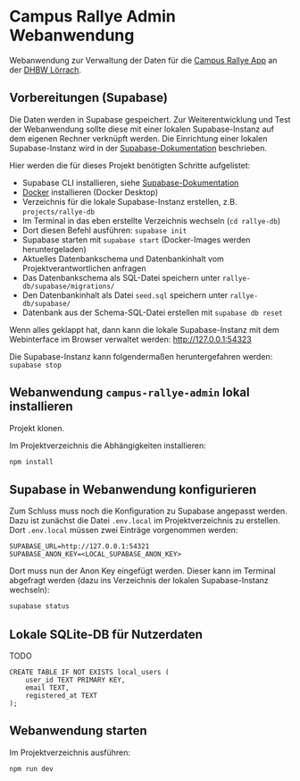 # Campus Rallye Admin Webanwendung

Webanwendung zur Verwaltung der Daten für die
[Campus Rallye App](https://github.com/DHBWLoerrach/CampusRallyeApp)
an der [DHBW Lörrach](https://www.dhbw-loerrach.de).

## Vorbereitungen (Supabase)

Die Daten werden in Supabase gespeichert. Zur Weiterentwicklung und
Test der Webanwendung sollte diese mit einer lokalen Supabase-Instanz
auf dem eigenen Rechner verknüpft werden. Die Einrichtung einer lokalen
Supabase-Instanz wird in der
[Supabase-Dokumentation](https://supabase.com/docs/guides/local-development/cli/getting-started) beschrieben.

Hier werden die für dieses Projekt benötigten Schritte aufgelistet:

- Supabase CLI installieren, siehe [Supabase-Dokumentation](https://supabase.com/docs/guides/local-development/cli/getting-started)
- [Docker](https://www.docker.com) installieren (Docker Desktop)
- Verzeichnis für die lokale Supabase-Instanz erstellen, z.B. `projects/rallye-db`
- Im Terminal in das eben erstellte Verzeichnis wechseln (`cd rallye-db`)
- Dort diesen Befehl ausführen: `supabase init`
- Supabase starten mit `supabase start` (Docker-Images werden heruntergeladen)
- Aktuelles Datenbankschema und Datenbankinhalt vom Projektverantwortlichen anfragen
- Das Datenbankschema als SQL-Datei speichern unter `rallye-db/supabase/migrations/`
- Den Datenbankinhalt als Datei `seed.sql` speichern unter `rallye-db/supabase/`
- Datenbank aus der Schema-SQL-Datei erstellen mit `supabase db reset`

Wenn alles geklappt hat, dann kann die lokale Supabase-Instanz mit dem Webinterface im Browser verwaltet werden: http://127.0.0.1:54323

Die Supabase-Instanz kann folgendermaßen heruntergefahren werden: `supabase stop`

## Webanwendung `campus-rallye-admin` lokal installieren

Projekt klonen.

Im Projektverzeichnis die Abhängigkeiten installieren:

```sh
npm install
```

## Supabase in Webanwendung konfigurieren

Zum Schluss muss noch die Konfiguration zu Supabase angepasst werden. Dazu ist zunächst die Datei `.env.local`
im Projektverzeichnis zu erstellen. Dort `.env.local` müssen zwei Einträge vorgenommen werden:

```
SUPABASE_URL=http://127.0.0.1:54321
SUPABASE_ANON_KEY=<LOCAL_SUPABASE_ANON_KEY>
```

Dort muss nun der Anon Key eingefügt werden. Dieser kann im Terminal
abgefragt werden (dazu ins Verzeichnis der lokalen Supabase-Instanz wechseln):

```sh
supabase status
```

## Lokale SQLite-DB für Nutzerdaten

TODO

```
CREATE TABLE IF NOT EXISTS local_users (
    user_id TEXT PRIMARY KEY,
    email TEXT,
    registered_at TEXT
);
```

## Webanwendung starten

Im Projektverzeichnis ausführen:

```sh
npm run dev
```
